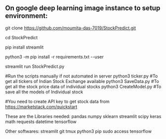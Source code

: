 On google deep learning image instance to setup environment:
-----------------------------------------------------------

git clone https://github.com/moumita-das-7019/StockPredict.git

cd StockPredict

pip install streamlit

python3 -m pip install -r requirements.txt --user

streamlit run StockPredict.py

#Run the scripts manually if not automated in server
python3 ticker.py #To get all tickers of Indian Stock Exchange available
python3 SaveData.py #To get all the stock price data of individual stocks
python3 CreateModel.py #To save all the models of Individual stock

#You need to create API key to get stock data from https://marketstack.com/quickstart


These are the Libraries needed:
pandas
numpy
sklearn
streamlit
scipy
keras
math
requests
datetime
tensorflow


Other softwares:
streamlit
git
tmux
python3
pip
sudo access
tensorflow

